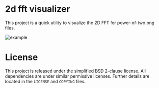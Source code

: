 # 2d fft visualizer

This project is a quick utility to visualize the 2D FFT for power-of-two png files. 

![example](https://raw.githubusercontent.com/ddiakopoulos/2d_texture_fft_visualizer/master/assets/example.png "Example")

# License 

This project is released under the simplified BSD 2-clause license. All dependencies are under similar permissive licenses. Further details are located in the `LICENSE` and `COPYING` files. 
